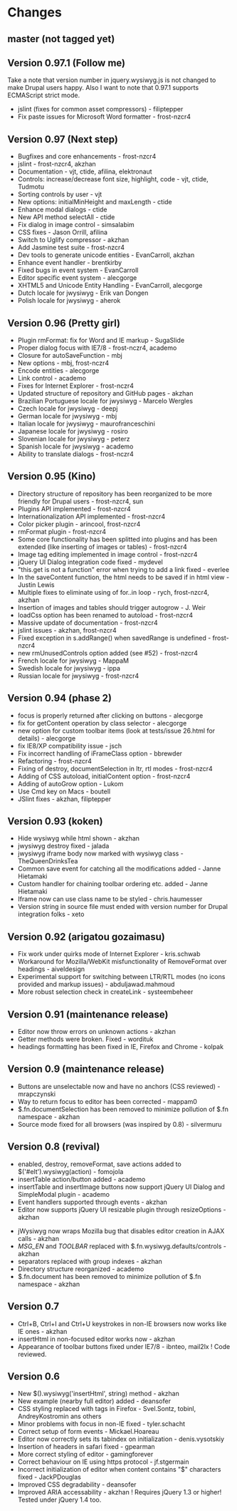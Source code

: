 # Changes

## master (not tagged yet)

## Version 0.97.1 (Follow me)

Take a note that version number in jquery.wysiwyg.js is not changed to make Drupal users happy.
Also I want to note that 0.97.1 supports ECMAScript strict mode.

* jslint (fixes for common asset compressors) - filiptepper
* Fix paste issues for Microsoft Word formatter - frost-nzcr4

## Version 0.97 (Next step)

* Bugfixes and core enhancements - frost-nzcr4
* jslint - frost-nzcr4, akzhan
* Documentation - vjt, ctide, afilina, elektronaut
* Controls: increase/decrease font size, highlight, code - vjt, ctide, Tudmotu
* Sorting controls by user - vjt
* New options: initialMinHeight and maxLength - ctide
* Enhance modal dialogs - ctide
* New API method selectAll - ctide
* Fix dialog in image control - simsalabim
* CSS fixes - Jason Orrill, afilina
* Switch to Uglify compressor - akzhan
* Add Jasmine test suite - frost-nzcr4
* Dev tools to generate unicode entities - EvanCarroll, akzhan
* Enhance event handler - brentkirby
* Fixed bugs in event system - EvanCarroll
* Editor specific event system - alecgorge
* XHTML5 and Unicode Entity Handling - EvanCarroll, alecgorge
* Dutch locale for jwysiwyg - Erik van Dongen
* Polish locale for jwysiwyg - aherok


## Version 0.96 (Pretty girl)

* Plugin rmFormat: fix for Word and IE markup - SugaSlide
* Proper dialog focus with IE7/8 - frost-nczr4, academo
* Closure for autoSaveFunction - mbj
* New options - mbj, frost-nczr4
* Encode entities - alecgorge
* Link control - academo
* Fixes for Internet Explorer - frost-nczr4
* Updated structure of repository and GitHub pages - akzhan
* Brazilian Portuguese locale for jwysiwyg - Marcelo Wergles
* Czech locale for jwysiwyg - deepj
* German locale for jwysiwyg - mbj
* Italian locale for jwysiwyg - maurofranceschini
* Japanese locale for jwysiwyg - rosiro
* Slovenian locale for jwysiwyg - peterz
* Spanish locale for jwysiwyg - academo
* Ability to translate dialogs - frost-nczr4

## Version 0.95 (Kino)

* Directory structure of repository has been reorganized to be more friendly for Drupal users - frost-nzcr4, sun
* Plugins API implemented - frost-nzcr4
* Internationalization API implemented - frost-nzcr4
* Color picker plugin - arincool, frost-nzcr4
* rmFormat plugin - frost-nzcr4
* Some core functionality has been splitted into plugins and has been extended (like inserting of images or tables) - frost-nzcr4
* Image tag editing implemented in image control - frost-nzcr4
* jQuery UI Dialog integration code fixed - mydevel
* "this.get is not a function" error when trying to add a link fixed - everlee
* In the saveContent function, the html needs to be saved if in html view - Justin Lewis
* Multiple fixes to eliminate using of for..in loop - rych, frost-nzcr4, akzhan
* Insertion of images and tables should trigger autogrow - J. Weir
* loadCss option has been renamed to autoload - frost-nzcr4
* Massive update of documentation - frost-nzcr4
* jslint issues - akzhan, frost-nzcr4
* Fixed exception in s.addRange() when savedRange is undefined - frost-nzcr4
* new rmUnusedControls option added (see #52) - frost-nzcr4
* French locale for jwysiwyg - MappaM
* Swedish locale for jwysiwyg - ippa
* Russian locale for jwysiwyg - frost-nzcr4

## Version 0.94 (phase 2)

* focus is properly returned after clicking on buttons - alecgorge
* fix for getContent operation by class selector - alecgorge
* new option for custom toolbar items (look at tests/issue 26.html for details) - alecgorge
* fix IE8/XP compatibility issue - jsch
* Fix incorrect handling of iFrameClass option - bbrewder
* Refactoring - frost-nzcr4
* Fixing of destroy, documentSelection in ltr, rtl  modes - frost-nzcr4
* Adding of CSS autoload, initialContent option - frost-nzcr4
* Adding of autoGrow option - Lukom
* Use Cmd key on Macs - boutell
* JSlint fixes - akzhan, filiptepper

## Version 0.93 (koken)

* Hide wysiwyg while html shown - akzhan
* jwysiwyg destroy fixed - jalada
* jwysiwyg iframe body now marked with wysiwyg class - TheQueenDrinksTea
* Common save event for catching all the modifications added - Janne Hietamaki
* Custom handler for chaining toolbar ordering etc. added - Janne Hietamaki
* Iframe now can use class name to be styled - chris.haumesser
* Version string in source file must ended with version number for Drupal integration folks - xeto

## Version 0.92 (arigatou gozaimasu)

* Fix work under quirks mode of Internet Explorer - kris.schwab
* Workaround for Mozilla/WebKit misfunctionality of RemoveFormat over headings - aiveldesign
* Experimental support for switching between LTR/RTL modes (no icons provided and markup issues) - abduljawad.mahmoud
* More robust selection check in createLink - systeembeheer

## Version 0.91 (maintenance release)

* Editor now throw errors on unknown actions - akzhan
* Getter methods were broken. Fixed - wordituk
* headings formatting has been fixed in IE, Firefox and Chrome - kolpak

## Version 0.9 (maintenance release)

* Buttons are unselectable now and have no anchors (CSS reviewed) - mrapczynski
* Way to return focus to editor has been corrected - mappam0
* $.fn.documentSelection has been removed to minimize pollution of $.fn namespace - akzhan
* Source mode fixed for all browsers (was inspired by 0.8)  - silvermuru

## Version 0.8 (revival)

+ enabled, destroy, removeFormat, save actions added to $('#elt').wysiwyg(action) - fomojola
+ insertTable action/button added - academo
+ insertTable and insertImage buttons now support jQuery UI Dialog and SimpleModal plugin - academo
+ Event handlers supported through events - akzhan
+ Editor now supports jQuery UI resizable plugin through resizeOptions - akzhan
* jWysiwyg now wraps Mozilla bug that disables editor creation in AJAX calls - akzhan
* *MSG_EN* and *TOOLBAR* replaced with $.fn.wysiwyg.defaults/controls - akzhan
* separators replaced with group indexes - akzhan
* Directory structure reorganized - academo
* $.fn.document has been removed to minimize pollution of $.fn namespace - akzhan

## Version 0.7

* Ctrl+B, Ctrl+I and Ctrl+U keystrokes in non-IE browsers now works like IE ones - akzhan
* insertHtml in non-focused editor works now - akzhan
* Appearance of toolbar buttons fixed under IE7/8 - ibnteo, mail2lx
! Code reviewed.

## Version 0.6

* New $().wysiwyg('insertHtml', string) method - akzhan
* New example (nearby full editor) added - deansofer
* CSS styling replaced with tags in Firefox -  Svel.Sontz, tobinl, AndreyKostromin ans others
* Minor problems with focus in non-IE fixed - tyler.schacht
* Correct setup of form events - Mickael.Hoareau
* Editor now correctly sets its tabindex on initialization - denis.vysotskiy
* Insertion of headers in safari fixed - gpearman
* More correct styling of editor - gamingforever
* Correct behaviour on IE using https protocol - jf.stgermain
* Incorrect initialization of editor when content contains "$" characters fixed - JackPDouglas
* Improved CSS degradability - deansofer
* Improved ARIA accessability - akzhan
! Requires jQuery 1.3 or higher! Tested under jQuery 1.4 too.

